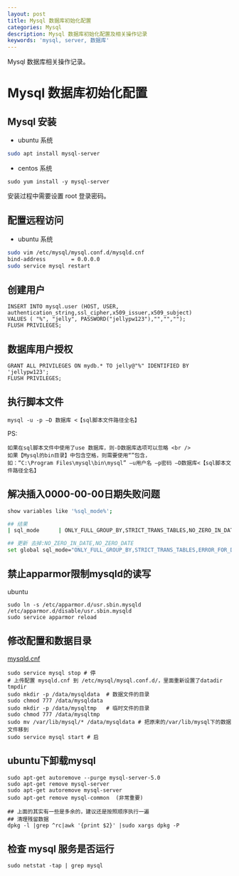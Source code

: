 ```yaml
---
layout: post
title: Mysql 数据库初始化配置
categories: Mysql
description: Mysql 数据库初始化配置及相关操作记录
keywords: 'mysql, server, 数据库'
---
```


Mysql 数据库相关操作记录。

# Mysql 数据库初始化配置
## Mysql 安装

* ubuntu 系统

```sh
sudo apt install mysql-server
```

* centos 系统

```
sudo yum install -y mysql-server
```

安装过程中需要设置 root 登录密码。

## 配置远程访问

* ubuntu 系统

```sh
sudo vim /etc/mysql/mysql.conf.d/mysqld.cnf
bind-address		= 0.0.0.0
sudo service mysql restart
```

## 创建用户

```
INSERT INTO mysql.user (HOST, USER, authentication_string,ssl_cipher,x509_issuer,x509_subject)
VALUES ( "%", "jelly", PASSWORD("jellypw123"),"","","");
FLUSH PRIVILEGES;
```

## 数据库用户授权

```
GRANT ALL PRIVILEGES ON mydb.* TO jelly@"%" IDENTIFIED BY 'jellypw123';
FLUSH PRIVILEGES;
```

## 执行脚本文件

```
mysql -u -p –D 数据库 <【sql脚本文件路径全名】
```

PS:

```
如果在sql脚本文件中使用了use 数据库，则-D数据库选项可以忽略 <br />
如果【Mysql的bin目录】中包含空格，则需要使用“”包含，
如：“C:\Program Files\mysql\bin\mysql” –u用户名 –p密码 –D数据库<【sql脚本文件路径全名】
```

## 解决插入0000-00-00日期失败问题

```sh
show variables like '%sql_mode%';

## 结果
| sql_mode      | ONLY_FULL_GROUP_BY,STRICT_TRANS_TABLES,NO_ZERO_IN_DATE,NO_ZERO_DATE,ERROR_FOR_DIVISION_BY_ZERO,NO_AUTO_CREATE_USER,NO_ENGINE_SUBSTITUTION |

## 更新 去掉:NO_ZERO_IN_DATE,NO_ZERO_DATE
set global sql_mode="ONLY_FULL_GROUP_BY,STRICT_TRANS_TABLES,ERROR_FOR_DIVISION_BY_ZERO,NO_AUTO_CREATE_USER,NO_ENGINE_SUBSTITUTION";

```

## 禁止apparmor限制mysqld的读写

ubuntu

```
sudo ln -s /etc/apparmor.d/usr.sbin.mysqld  /etc/apparmor.d/disable/usr.sbin.mysqld
sudo service apparmor reload
```

## 修改配置和数据目录

[mysqld.cnf](http://blog.liuzhudong.com/files/config/mysql/mysqld.cnf)

```
sudo service mysql stop # 停
# 上传配置 mysqld.cnf 到 /etc/mysql/mysql.conf.d/，里面重新设置了datadir tmpdir
sudo mkdir -p /data/mysqldata  # 数据文件的目录
sudo chmod 777 /data/mysqldata
sudo mkdir -p /data/mysqltmp   # 临时文件的目录
sudo chmod 777 /data/mysqltmp
sudo mv /var/lib/mysql/* /data/mysqldata # 把原来的/var/lib/mysql下的数据文件移到
sudo service mysql start # 启
```

## ubuntu下卸载mysql

```
sudo apt-get autoremove --purge mysql-server-5.0
sudo apt-get remove mysql-server
sudo apt-get autoremove mysql-server
sudo apt-get remove mysql-common  (非常重要)

## 上面的其实有一些是多余的，建议还是按照顺序执行一遍
## 清理残留数据
dpkg -l |grep ^rc|awk '{print $2}' |sudo xargs dpkg -P

```

## 检查 mysql 服务是否运行

```
sudo netstat -tap | grep mysql
```




